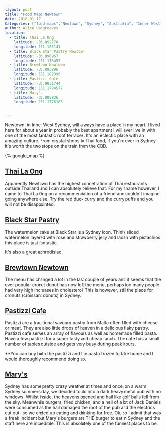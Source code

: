 ```yaml
---
layout: post
title: "Food Map: Newtown"
date: 2018-01-17 
Categories: ["food-maps","Newtown", "Sydney", "Australia", "Inner West", "Restaurants", "food tours", "reviews"]
author: Alice Hargreaves
location:
  - title: Thai La Ong
    latitude: -33.892770
    longitude: 151.185141
  - title: Black Star Pastry Newtown
    latitude: -33.896967
    longitude: 151.178457
  - title: Brewtown Newtown
    latitude: -33.893896
    longitude: 151.182396
  - title: Pastizzi Cafe
    latitude: -33.9031744
    longitude: 151.1794577
  - title: Mary's
    latitude: -33.895836
    longitude: 151.1776183
  

---
```

Newtown, in Inner West Sydney, will always have a place in my heart. I lived here for about a year in probably the best apartment I will ever live in with one of the most fantastic roof terraces. It's an eclectic place with an amazing culture. From crystal shops to Thai food, if you're ever in Sydney it's worth the two stops on the train from the CBD. 

{% google_map %}

[Thai La Ong](https://http://thailaongrestaurant.com.au/)
----------

Apparently Newtown has the highest concetration of Thai restaurants outside Thailand and I can absolutely believe that. For my shame however, I came to Thai La Ong on a recommendation of a friend and couldn't imagine going anywhere else. Try the red duck curry and the curry puffs and you will not be disappointed. 


[Black Star Pastry](https://blackstarpastry.com.au)
-------------------

The watermelon cake at Black Star is a Sydney icon. Thinly sliced watermelon layered with rose and strawberry jelly and laden with pistachios this place is just fantastic. 

It's also a great aphrodisiac. 


[Brewtown Newtown](https://www.brewtownnewtown.com/)
-------------------

The menu has changed a lot in the last couple of years and it seems that the ever popular cronut donut has now left the menu, perhaps too many people had very high increases in cholesterol. This is however, still the place for cronuts (croissant donuts) in Sydney. 


[Pastizzi Cafe](https://www.facebook.com/PASTIZZI-CAFE-287754542104/)
--------------------------

Pastizzi are a traditional savoury pastry from Malta often filled with cheese or meat. They are also little drops of heaven in a delicious flaky pastry. Pastizzi cafe serves an array of flavours as well as homemade filled pasta. Have a few pastizzi for a super tasty and cheap lunch. The cafe has a small number of tables outside and gets very busy during peak hours. 

**You can buy both the pastizzi and the pasta frozen to take home and I would thoroughly recommend doing so. 


[Mary's](http://www.getfat.com.au/menu/)
---------

Sydney has some pretty crazy weather at times and once, on a warm Sydney summers day, we decided to do into a dark heavy metal pub with no windows. Whilst inside, the heavens opened and hail like golf balls fell from the sky. Meanwhile burgers, fried chicken, and a hell of a lot of Jack Daniels were consumed as the hail damaged the roof of the pub and the electrics cut out- so we ended up eating and drinking for free. Ok, so I admit that was a freak incident but Mary's burgers are THE burger to eat in Sydney and the staff here are incredible. This is absolutely one of the funnest places to be. 
